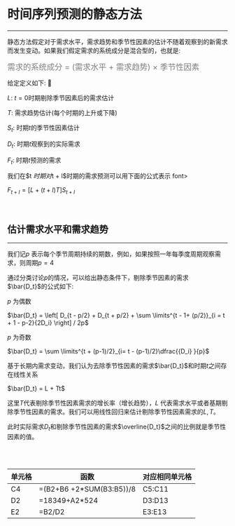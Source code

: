 # 时间序列预测的静态方法

---

静态方法假定对于需求水平，需求趋势和季节性因素的估计不随着观察到的新需求而发生变动。如果我们假定需求的系统成分是混合型的，也就是: 

<font color = grey size = 4>需求的系统成分 = (需求水平 + 需求趋势) $\times$ 季节性因素 </font>

给定定义如下: 🤔</font>

$L$: $t = 0$时期剔除季节因素后的需求估计

$T$: 需求趋势估计(每个时期的上升或下降)

$S_t$: 时期$t$的季节性因素估计

$D_t$: 时期$t$观察到的实际需求

$F_t$: 时期$t$预测的需求

我们在$t $时期对$t + l$时期的需求预测可以用下面的公式表示 font>

$F_{t + l} = \left[ L + (t + l)T \right] S_{t + l}$

<br>

## 估计需求水平和需求趋势

---

我们记$p$ 表示每个季节周期持续的期数，例如，如果按照一年每季度周期观察需求，则周期$p = 4$

通过分类讨论$p$的情况，可以给出静态条件下，剔除季节因素的需求$\bar{D_t}$的公式如下:

$p$ 为偶数

$\bar{D_t} = \left[ D_{t - p/2} + D_{t + p/2} + \sum \limits^{t - 1+ (p/2)}_{i = t + 1 - p-2}{2D_i} \right] / 2p$

$p$ 为奇数

$\bar{D_t} = \sum \limits^{t + (p-1)/2}_{i= t - (p-1)/2}\dfrac{{D_i} }{p}$

基于长期内需求变动，我们认为去除季节性因素的需求$\bar{D_t}$和时期$t$之间存在线性关系

$\bar{D_t} = L + Tt$

这里$T$代表剔除季节性因素需求的增长率（增长趋势），$L$ 代表需求水平或者基期剔除季节性因素的需求。我们可以用线性回归来估计剔除季节性因素需求的$L , T$。

此时实际需求$D_t$和剔除季节性因素的需求$\overline{D_t}$之间的比例就是季节性因素的值。

<br>
<br>

| 单元格 | 函数                     | 对应相同单元格 |
| :----- | ------------------------ | -------------- |
| C4     | =(B2+B6 +2*SUM(B3:B5))/8 | C5:C11         |
| D2     | =18349+A2*524            | D3:D13         |
| E2     | =B2/D2                   | E3:E13         |


